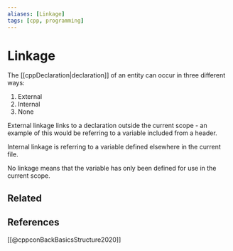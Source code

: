 ```yaml
---
aliases: [Linkage]
tags: [cpp, programming]
---
```

# Linkage

The [[cppDeclaration|declaration]] of an entity can occur in three different ways:
 
1. External
2. Internal
3. None

External linkage links to a declaration outside the current scope - an example of this would be referring to a variable included from a header.

Internal linkage is referring to a variable defined elsewhere in the current file.

No linkage means that the variable has only been defined for use in the current scope.

## Related

## References
[[@cppconBackBasicsStructure2020]]
